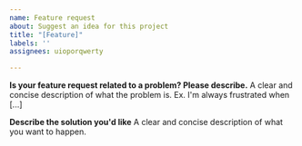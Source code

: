 ```yaml
---
name: Feature request
about: Suggest an idea for this project
title: "[Feature]"
labels: ''
assignees: uioporqwerty

---
```


**Is your feature request related to a problem? Please describe.**
A clear and concise description of what the problem is. Ex. I'm always frustrated when [...]

**Describe the solution you'd like**
A clear and concise description of what you want to happen.
